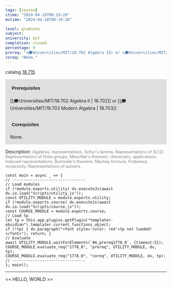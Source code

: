 ```yaml
---
tags: [course]
ctime: "2024-04-18T00:19:28"
mstime: "2024-04-18T00:19:28"

level: graduate
subject: 
university: mit
completion: closed
percentage: 0
prereq: "<🎓Universities/MIT/18.702 Algebra II> or <🎓Universities/MIT/18.703 Modern Algebra>"
coreq: "None."
---
```


catalog [18.715](http://student.mit.edu/catalog/m18b.html#18.715)

<span style="display: block; padding: 15px; background-color: rgb(100, 100, 100, 0.2);"><font id="m_prereq1778_0" style="display: block; font-family: Arial, sans-serif; font-weight: bold; padding: 5px">Prerequisites</font><br><span id="prereq1778_0">[[🎓Universities/MIT/18.702 Algebra II | 18.702]] or [[🎓Universities/MIT/18.703 Modern Algebra | 18.703]]</span></span>
<span style="display: block; padding: 15px; background-color: rgb(100, 100, 100, 0.2);"><font id="m_coreq1778_0" style="display: block; font-family: Arial, sans-serif; font-weight: bold; padding: 5px">Corequisites</font><br><span id="coreq1778_0">None.</span></span>

<font style="">Description:</font>
<font style="color: grey; font-size: 0.8rem;">Algebras, representations, Schur's lemma. Representations of SL(2). Representations of finite groups, Maschke's theorem, characters, applications. Induced representations, Burnside's theorem, Mackey formula, Frobenius reciprocity. Representations of quivers.</font>

```dataviewjs
const main = async _ => {
// --------------------------------
// Load modules
if (!module.exports.utility) dv.executeJs(await dv.io.load("Scripts/utility.js"));
const UTILITY_MODULE = module.exports.utility;
if (!module.exports.course) dv.executeJs(await dv.io.load("Scripts/course.js"));
const COURSE_MODULE = module.exports.course;
// Load tp
let tp = this.app.plugins.getPlugin("templater-obsidian").templater.current_functions_object;
if (!tp) { dv.paragraph("<font style='color: red'>tp not loaded!</font>"); return; }
// Evaluate
await UTILITY_MODULE.waitForElements(`#m_prereq1778_0`, {timeout:5});
COURSE_MODULE.evaluate_req("1778_0", "prereq", UTILITY_MODULE, dv, tp);
COURSE_MODULE.evaluate_req("1778_0", "coreq", UTILITY_MODULE, dv, tp);
// --------------------------------
}; main();
```

---

<< HELLO, WORLD >>
